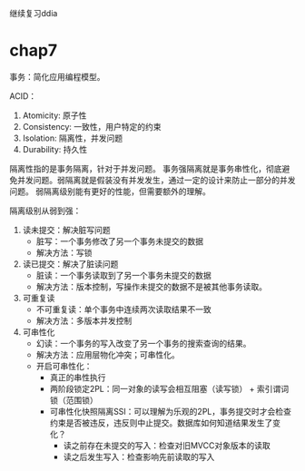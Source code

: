 

继续复习ddia

# chap7
事务：简化应用编程模型。


ACID：
1. Atomicity: 原子性
2. Consistency: 一致性，用户特定的约束
3. Isolation: 隔离性，并发问题
4. Durability: 持久性


隔离性指的是事务隔离，针对于并发问题。
事务强隔离就是事务串性化，彻底避免并发问题。弱隔离就是假装没有并发发生，通过一定的设计来防止一部分的并发问题。
弱隔离级别能有更好的性能，但需要额外的理解。

隔离级别从弱到强：
1. 读未提交：解决脏写问题
   - 脏写：一个事务修改了另一个事务未提交的数据
   - 解决方法：写锁
2. 读已提交：解决了脏读问题
   - 脏读：一个事务读取到了另一个事务未提交的数据
   - 解决方法：版本控制，写操作未提交的数据不是被其他事务读取。
3. 可重复读
   - 不可重复读：单个事务中连续两次读取结果不一致
   - 解决方法：多版本并发控制
4. 可串性化
   - 幻读：一个事务的写入改变了另一个事务的搜索查询的结果。
   - 解决方法：应用层物化冲突；可串性化。
   - 开启可串性化：
     - 真正的串性执行
     - 两阶段锁定2PL：同一对象的读写会相互阻塞（读写锁） + 索引谓词锁（范围锁） 
     - 可串性化快照隔离SSI：可以理解为乐观的2PL，事务提交时才会检查约束是否被违反，违反则中止提交。数据库如何知道结果发生了变化？
       - 读之前存在未提交的写入：检查对旧MVCC对象版本的读取
       - 读之后发生写入：检查影响先前读取的写入



